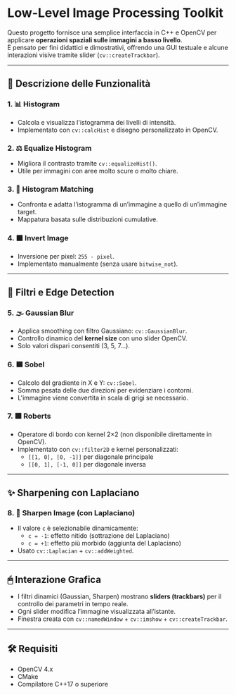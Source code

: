 # Low-Level Image Processing Toolkit

Questo progetto fornisce una semplice interfaccia in C++ e OpenCV per applicare **operazioni spaziali sulle immagini a basso livello**.  
È pensato per fini didattici e dimostrativi, offrendo una GUI testuale e alcune interazioni visive tramite slider (`cv::createTrackbar`).

---

## 🧠 Descrizione delle Funzionalità

### 1. 📊 Histogram
- Calcola e visualizza l'istogramma dei livelli di intensità.
- Implementato con `cv::calcHist` e disegno personalizzato in OpenCV.

### 2. ⚖️ Equalize Histogram
- Migliora il contrasto tramite `cv::equalizeHist()`.
- Utile per immagini con aree molto scure o molto chiare.

### 3. 🎯 Histogram Matching
- Confronta e adatta l’istogramma di un’immagine a quello di un’immagine target.
- Mappatura basata sulle distribuzioni cumulative.

### 4. ⬛ Invert Image
- Inversione per pixel: `255 - pixel`.
- Implementato manualmente (senza usare `bitwise_not`).

---

## 🔧 Filtri e Edge Detection

### 5. 🌫 Gaussian Blur
- Applica smoothing con filtro Gaussiano: `cv::GaussianBlur`.
- Controllo dinamico del **kernel size** con uno slider OpenCV.
- Solo valori dispari consentiti (3, 5, 7...).

### 6. 🟦 Sobel
- Calcolo del gradiente in X e Y: `cv::Sobel`.
- Somma pesata delle due direzioni per evidenziare i contorni.
- L'immagine viene convertita in scala di grigi se necessario.

### 7. 🟪 Roberts
- Operatore di bordo con kernel 2×2 (non disponibile direttamente in OpenCV).
- Implementato con `cv::filter2D` e kernel personalizzati:
  - `[[1, 0], [0, -1]]` per diagonale principale
  - `[[0, 1], [-1, 0]]` per diagonale inversa

---

## ✨ Sharpening con Laplaciano

### 8. 🔪 Sharpen Image (con Laplaciano)

- Il valore `c` è selezionabile dinamicamente:
  - `c = -1`: effetto nitido (sottrazione del Laplaciano)
  - `c = +1`: effetto più morbido (aggiunta del Laplaciano)
- Usato `cv::Laplacian` + `cv::addWeighted`.

---

## 🖱 Interazione Grafica

- I filtri dinamici (Gaussian, Sharpen) mostrano **sliders (trackbars)** per il controllo dei parametri in tempo reale.
- Ogni slider modifica l’immagine visualizzata all’istante.
- Finestra creata con `cv::namedWindow` + `cv::imshow` + `cv::createTrackbar`.

---

## 🛠 Requisiti

- OpenCV 4.x
- CMake
- Compilatore C++17 o superiore

